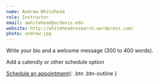 ```yaml
---
name: Andrew Whitehead
role: Instructor
email: awhitehead@ucdavis.edu
website: http://whiteheadresearch.wordpress.com/
photo: andrew.jpg
---
```


Write your bio and a welcome message (300 to 400 words).

Add a calendly or other schedule option

[Schedule an appointment](#){: .btn .btn-outline }


